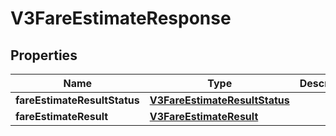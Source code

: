 

# V3FareEstimateResponse


## Properties

| Name | Type | Description | Notes |
|------------ | ------------- | ------------- | -------------|
|**fareEstimateResultStatus** | [**V3FareEstimateResultStatus**](V3FareEstimateResultStatus.md) |  |  [optional] |
|**fareEstimateResult** | [**V3FareEstimateResult**](V3FareEstimateResult.md) |  |  [optional] |



